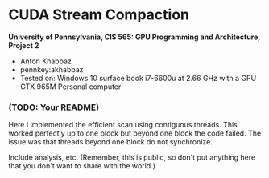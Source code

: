 CUDA Stream Compaction
======================

**University of Pennsylvania, CIS 565: GPU Programming and Architecture, Project 2**

* Anton Khabbaz
* pennkey:akhabbaz
* Tested on: Windows 10 surface book i7-6600u at 2.66 GHz with a GPU GTX 965M
Personal computer

### (TODO: Your README)


Here I implemented the efficient scan using contiguous threads.  This worked perfectly up to one block but beyond one block the code failed.   The issue was that threads beyond one block do not synchronize.

Include analysis, etc. (Remember, this is public, so don't put
anything here that you don't want to share with the world.)

